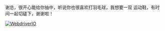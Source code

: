 谢总，很开心能给你抽中，听说你也很喜欢打羽毛球，我想要一双 运动鞋，有时间一起切磋下，谢谢啦！

<a href="http://item.jd.com/10090041442.html" target="_blank"><img src="http://img12.360buyimg.com/n1/jfs/t2134/87/1915867181/337148/7771ad3a/568c8df1N4c3d5557.jpg" alt="WebdriverIO" data-canonical-src="http://www.christian-bromann.com/wdio.png" style="max-width:100%;"></a>



